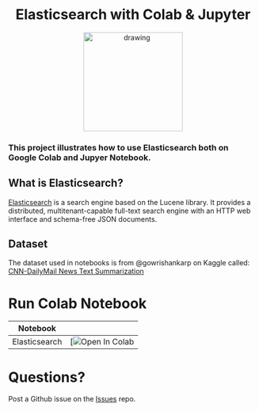 <h1 align="center">Elasticsearch with Colab & Jupyter </h1>
<p align="center">
<img src="https://toppng.com/uploads/preview/once-upon-a-time-elastic-search-png-ico-115632852950t51guoxee.png" alt="drawing" width="200" />
</p>

### This project illustrates how to use Elasticsearch both on Google Colab and Jupyer Notebook.

## What is Elasticsearch?
[Elasticsearch](https://en.wikipedia.org/wiki/Elasticsearch) is a search engine based on the Lucene library. It provides a distributed, multitenant-capable full-text search engine with an HTTP web interface and schema-free JSON documents.

## Dataset 
The dataset used in notebooks is from @gowrishankarp on Kaggle called: [CNN-DailyMail News Text Summarization](https://www.kaggle.com/datasets/gowrishankarp/newspaper-text-summarization-cnn-dailymail)

# Run Colab Notebook

|      Notebook      |                                                                                                                                                                                                 |
|:------------------:|:-----------------------------------------------------------------------------------------------------------------------------------------------------------------------------------------------:|
| Elasticsearch | [![Open In Colab](https://colab.research.google.com/github/HamidRezaAttar/Elasticsearch-Jupyter-Colab/blob/main/notebooks/python-elasticsearch-colab.ipynb) |

# Questions?
Post a Github issue on the [Issues](https://github.com/HamidRezaAttar/Elasticsearch-Jupyter-Colab/issues) repo.
